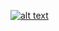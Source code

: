 [![alt text](https://github.com/qdchenyixuan/IMG-GitHub/blob/master/203564.jpg)](https://qdchenyixuan.github.io/)
